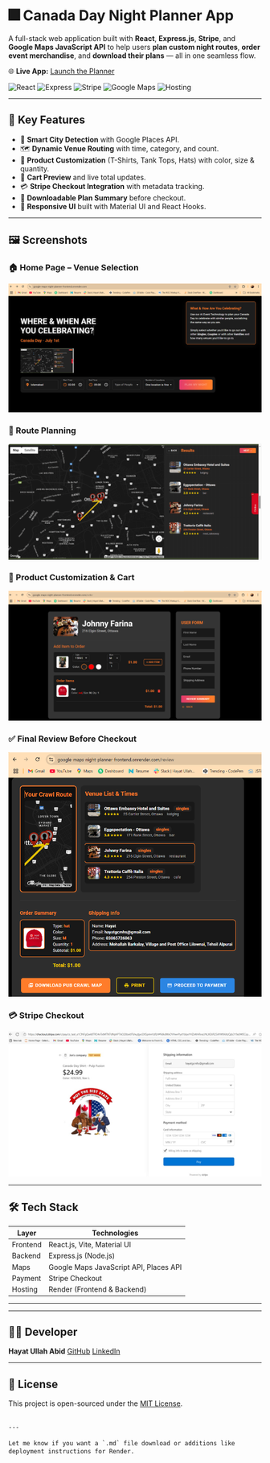 # 🎆 Canada Day Night Planner App

A full-stack web application built with **React**, **Express.js**, **Stripe**, and **Google Maps JavaScript API** to help users **plan custom night routes**, **order event merchandise**, and **download their plans** — all in one seamless flow.

🌐 **Live App:** [Launch the Planner](https://google-maps-night-planner-frontend.onrender.com/)

![React](https://img.shields.io/badge/Frontend-React-blue)
![Express](https://img.shields.io/badge/Backend-Express.js-lightgrey)
![Stripe](https://img.shields.io/badge/Payment-Stripe-blueviolet)
![Google Maps](https://img.shields.io/badge/Maps-GoogleMaps-brightgreen)
![Hosting](https://img.shields.io/badge/Deployed-Render-green)

---

## 🧭 Key Features

- 🌆 **Smart City Detection** with Google Places API.
- 🗺️ **Dynamic Venue Routing** with time, category, and count.
- 👕 **Product Customization** (T-Shirts, Tank Tops, Hats) with color, size & quantity.
- 🛒 **Cart Preview** and live total updates.
- 💳 **Stripe Checkout Integration** with metadata tracking.
- 📄 **Downloadable Plan Summary** before checkout.
- 📱 **Responsive UI** built with Material UI and React Hooks.

---

## 🖼️ Screenshots

### 🏠 Home Page – Venue Selection
![Home Page](frontend/SS/Home.PNG)

### 📍 Route Planning
![Plan Page](frontend/SS/Plan.PNG)

### 👕 Product Customization & Cart
![Order Page](frontend/SS/Order.PNG)

### ✅ Final Review Before Checkout
![Review Page](frontend/SS/Review.PNG)

### 💳 Stripe Checkout
![Stripe Payment](frontend/SS/Stripe.jpg)

---

## 🛠 Tech Stack

| Layer     | Technologies                         |
|-----------|--------------------------------------|
| Frontend  | React.js, Vite, Material UI          |
| Backend   | Express.js (Node.js)                 |
| Maps      | Google Maps JavaScript API, Places API |
| Payment   | Stripe Checkout                      |
| Hosting   | Render (Frontend & Backend)          |

---


---

## 👨‍💻 Developer

**Hayat Ullah Abid**
[GitHub](https://github.com/hayatkhan20)
[LinkedIn](https://www.linkedin.com/in/hayat-ullah-abid)

---

## 📝 License

This project is open-sourced under the [MIT License](LICENSE).

```

---

Let me know if you want a `.md` file download or additions like deployment instructions for Render.
```
